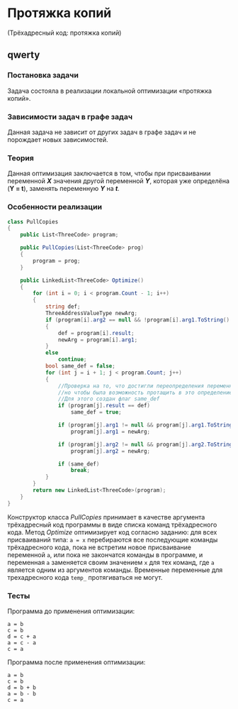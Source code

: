 # Протяжка копий

(Трёхадресный код: протяжка копий)

 ## qwerty

 ### Постановка задачи

Задача состояла в реализации локальной оптимизации «протяжка копий».

 ### Зависимости задач в графе задач

Данная задача не зависит от других задач в графе задач и не порождает новых зависимостей.

### Теория

Данная оптимизация заключается в том, чтобы при присваивании переменной **_X_** значения другой переменной **_Y_**,  которая уже определёна (**Y = t**), заменять переменную **_Y_**  на _**t**._

### Особенности реализации

```csharp
class PullCopies
{
	public List<ThreeCode> program;

	public PullCopies(List<ThreeCode> prog)
	{
		program = prog;
	}

	public LinkedList<ThreeCode> Optimize()
	{
		for (int i = 0; i < program.Count - 1; i++)
		{
			string def;
			ThreeAddressValueType newArg;
			if (program[i].arg2 == null && !program[i].arg1.ToString().Contains("temp_"))
			{
				def = program[i].result;
				newArg = program[i].arg1;
			}
			else
				continue;
			bool same_def = false;
			for (int j = i + 1; j < program.Count; j++)
			{
				//Проверка на то, что достигли переопределения переменной def,
				//но чтобы была возможность протащить в это определение копию, цикл прервём в конце тела цикла.
				//Для этого создан флаг same_def
				if (program[j].result == def)
					same_def = true;

				if (program[j].arg1 != null && program[j].arg1.ToString() == def)
					program[j].arg1 = newArg;

				if (program[j].arg2 != null && program[j].arg2.ToString() == def)
					program[j].arg2 = newArg;

				if (same_def)
					break;
			}
		}
		return new LinkedList<ThreeCode>(program);
	}
}
```
Конструктор класса _PullCopies_ принимает в качестве аргумента трёхадресный код программы в виде списка команд трёхадресного кода. 
Метод _Optimize_ оптимизирует код согласно заданию: для всех присваиваний типа: ``` a = x ``` перебираются все последующие команды трёхадресного кода, пока не встретим новое присваивание переменной ```a```, или пока не закончатся команды в программе, и переменная ```a``` заменяется своим значением ```x``` для тех команд, где ```a``` является одним из аргументов команды.
Временные переменные для трехадресного кода ```temp_``` протягиваться не могут. 


### Тесты

Программа до применения оптимизации:
```
a = b
c = b
d = c + a
a = c - a
c = a
```

Программа после применения оптимизации:
```
a = b
c = b
d = b + b
a = b - b
c = a
```